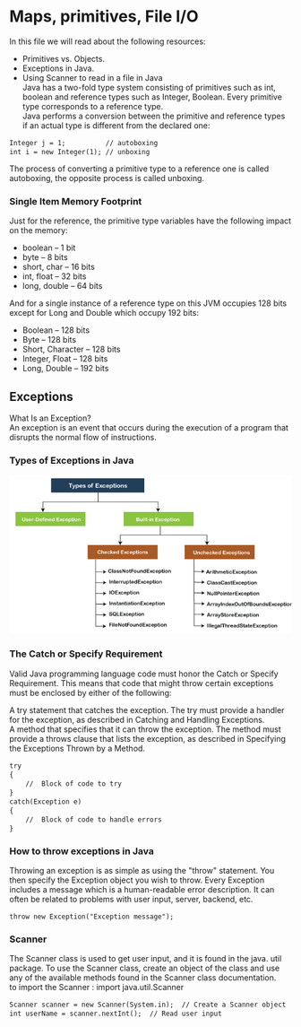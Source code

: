 # Maps, primitives, File I/O  
In this file we will read about the following resources:  
- Primitives vs. Objects.
- Exceptions in Java.
- Using Scanner to read in a file in Java  
Java has a two-fold type system consisting of primitives such as int, boolean and reference types such as Integer, Boolean. Every primitive type corresponds to a reference type.  
Java performs a conversion between the primitive and reference types if an actual type is different from the declared one:
```
Integer j = 1;          // autoboxing
int i = new Integer(1); // unboxing  
```
The process of converting a primitive type to a reference one is called autoboxing, the opposite process is called unboxing.  
###  Single Item Memory Footprint
Just for the reference, the primitive type variables have the following impact on the memory:

- boolean – 1 bit
- byte – 8 bits
- short, char – 16 bits
- int, float – 32 bits
- long, double – 64 bits

And for a single instance of a reference type on this JVM occupies 128 bits except for Long and Double which occupy 192 bits:  

- Boolean – 128 bits
- Byte – 128 bits
- Short, Character – 128 bits
- Integer, Float – 128 bits
- Long, Double – 192 bits

## Exceptions  
What Is an Exception?  
An exception is an event that occurs during the execution of a program that disrupts the normal flow of instructions.  


### Types of Exceptions in Java  
![Exceptions](/assets01/types-of-exception-in-java.png)  

### The Catch or Specify Requirement
Valid Java programming language code must honor the Catch or Specify Requirement. This means that code that might throw certain exceptions must be enclosed by either of the following:  

A try statement that catches the exception. The try must provide a handler for the exception, as described in Catching and Handling Exceptions.  
A method that specifies that it can throw the exception. The method must provide a throws clause that lists the exception, as described in Specifying the Exceptions Thrown by a Method.  
```
try 
{
    //  Block of code to try
}
catch(Exception e) 
{ 
    //  Block of code to handle errors
}
```
### How to throw exceptions in Java
Throwing an exception is as simple as using the "throw" statement. You then specify the Exception object you wish to throw. Every Exception includes a message which is a human-readable error description. It can often be related to problems with user input, server, backend, etc.  
```
throw new Exception("Exception message");
``` 
### Scanner
The Scanner class is used to get user input, and it is found in the java. util package. To use the Scanner class, create an object of the class and use any of the available methods found in the Scanner class documentation.  
to import the Scanner : import java.util.Scanner  
```
Scanner scanner = new Scanner(System.in);  // Create a Scanner object
int userName = scanner.nextInt();  // Read user input





